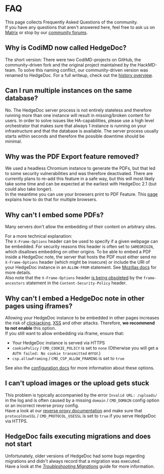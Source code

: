 # FAQ

This page collects Frequently Asked Questions of the community.  
If you have any questions that aren't answered here, feel free to ask us on [Matrix][matrix.org-url] or stop by our [community forums][hedgedoc-community].

[matrix.org-url]: https://chat.hedgedoc.org
[hedgedoc-community]: https://community.hedgedoc.org

## Why is CodiMD now called HedgeDoc?
The short version: There were two CodiMD-projects on GitHub, the community-driven fork and the original project maintained by the HackMD-team.
To solve this naming conflict, our community-driven version was renamed to HedgeDoc.
For a full writeup, check out the [history overview](https://hedgedoc.org/history/).


## Can I run multiple instances on the same database?
No. The HedgeDoc server process is not entirely stateless and therefore running more than one instance will result in missing/broken content for users.
In order to solve issues like HA-capabilities, please use a high level orchestrator that makes sure that always 1 instance is running on your infrastructure and that the database is available.
The server process usually starts within seconds and therefore the possible downtime should be minimal.


## Why was the PDF Export feature removed?
We used a headless Chromium instance to generate the PDFs, but that led to some security vulnerabilities and was therefore deactivated.
There are currently plans to re-add this feature in a safe way, but this will most likely take some time and can be expected at the earliest with HedgeDoc 2.1 (but could also take longer).  
In the meantime you can use your browsers print to PDF Feature.
This [page](https://www.digitaltrends.com/computing/how-to-save-a-webpage-as-a-pdf/) explains how to do that for multiple browsers.


## Why can't I embed some PDFs?  
Many servers don't allow the embedding of their content on arbitrary sites.

For a more technical explanation:  
The `X-Frame-Options` header can be used to specify if a given webpage can be embedded.
For security reasons this header is often set to `SAMEORIGIN`, which disallows embedding on other origins.
To be able to embed a PDF inside a HedgeDoc note, the server that hosts the PDF must either send no `X-Frame-Options`
header (which might be insecure) or include the URI of your HedgeDoc instance in an `ALLOW-FROM` statement.
See [Mozillas docs](https://developer.mozilla.org/en-US/docs/Web/HTTP/Headers/X-Frame-Options) for more details.  
Also note that the `X-Frame-Options` header [is being obsoleted](https://developer.mozilla.org/en-US/docs/Web/HTTP/Headers/Content-Security-Policy/frame-ancestors)
by the `frame-ancestors` statement in the `Content-Security-Policy` header.

## Why can't I embed a HedgeDoc note in other pages using iframes?
Allowing your HedgeDoc instance to be embedded in other pages increases the risk of [clickjacking](https://en.wikipedia.org/wiki/Clickjacking),
[XSS](https://en.wikipedia.org/wiki/Cross-site_scripting) and other attacks.
Therefore, **we recommend to not enable** this option.  
If you still want to allow embedding via iframe, ensure that:

- Your HedgeDoc instance is served via HTTPS
- `cookiePolicy` / `CMD_COOKIE_POLICY` is set to `none` (Otherwise you will get a `AUTH failed: No cookie transmitted` error.)
- `csp.allowFraming` / `CMD_CSP_ALLOW_FRAMING` is set to `true`

See also the [configuration docs](/configuration/#web-security-aspects) for more information about these options.

## I can't upload images or the upload gets stuck
This problem is typically accompanied by the error `Invalid URL: /uploads/` in the log and is often caused by a missing
`domain` / `CMD_DOMAIN` config option or an incorrect reverse proxy config.  
Have a look at our [reverse proxy documentation](https://docs.hedgedoc.org/guides/reverse-proxy/)
and make sure that `protocolUseSSL` / `CMD_PROTOCOL_USESSL` is set to `true` if you serve HedgeDoc via HTTPS.

## HedgeDoc fails executing migrations and does not start
Unfortunately, older versions of HedgeDoc had some bugs regarding migrations and didn't always record that a migration was executed.  
Have a look at the *[Troubleshooting Migrations](/guides/migration-troubleshooting/)* guide for more information.
